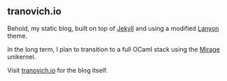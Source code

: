 
## tranovich.io

Behold, my static blog, built on top of [Jekyll](http://jekyllrb.com) and using a modified [Lanyon](https://github.com/poole/lanyon) theme.

In the long term, I plan to transition to a full OCaml stack using the [Mirage](http://www.openmirage.org/) unikernel.

Visit [tranovich.io](http://tranovich.io) for the blog itself.
